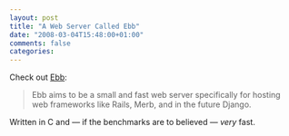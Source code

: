 ```yaml
---
layout: post
title: "A Web Server Called Ebb"
date: "2008-03-04T15:48:00+01:00"
comments: false
categories: 
---
```


<p>Check out <a href="http://ebb.rubyforge.org/">Ebb</a>:</p>

<blockquote>
<p>Ebb aims to be a small and fast web server specifically for hosting web frameworks like Rails, Merb, and in the future Django.</p>
</blockquote>

<p>Written in C and &#8212; if the benchmarks are to believed &#8212; <em>very</em> fast.</p>


